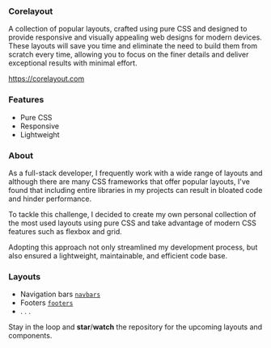 ### Corelayout

A collection of popular layouts, crafted using pure CSS and designed to provide responsive and visually appealing web designs for modern devices. These layouts will save you time and eliminate the need to build them from scratch every time, allowing you to focus on the finer details and deliver exceptional results with minimal effort.

https://corelayout.com

### Features

- Pure CSS
- Responsive
- Lightweight

### About

As a full-stack developer, I frequently work with a wide range of layouts and although there are many CSS frameworks that offer popular layouts, I've found that including entire libraries in my projects can result in bloated code and hinder performance.

To tackle this challenge, I decided to create my own personal collection of the most used layouts using pure CSS and take advantage of modern CSS features such as flexbox and grid.

Adopting this approach not only streamlined my development process, but also ensured a lightweight, maintainable, and efficient code base.

### Layouts

- Navigation bars [`navbars`](https://github.com/DisclosedCode/corelayout.com/tree/main/navbars)
- Footers [`footers`](https://github.com/DisclosedCode/corelayout.com/tree/main/footers)
- . . .

Stay in the loop and **star**/**watch** the repository for the upcoming layouts and components.

